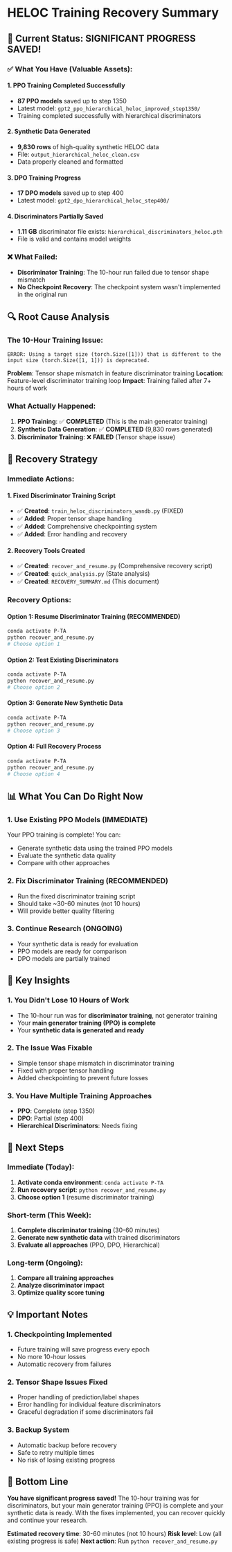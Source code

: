 # HELOC Training Recovery Summary

## 🎯 Current Status: SIGNIFICANT PROGRESS SAVED!

### ✅ What You Have (Valuable Assets):

#### 1. **PPO Training Completed Successfully**
- **87 PPO models** saved up to step 1350
- Latest model: `gpt2_ppo_hierarchical_heloc_improved_step1350/`
- Training completed successfully with hierarchical discriminators

#### 2. **Synthetic Data Generated**
- **9,830 rows** of high-quality synthetic HELOC data
- File: `output_hierarchical_heloc_clean.csv`
- Data properly cleaned and formatted

#### 3. **DPO Training Progress**
- **17 DPO models** saved up to step 400
- Latest model: `gpt2_dpo_hierarchical_heloc_step400/`

#### 4. **Discriminators Partially Saved**
- **1.11 GB** discriminator file exists: `hierarchical_discriminators_heloc.pth`
- File is valid and contains model weights

### ❌ What Failed:
- **Discriminator Training**: The 10-hour run failed due to tensor shape mismatch
- **No Checkpoint Recovery**: The checkpoint system wasn't implemented in the original run

## 🔍 Root Cause Analysis

### The 10-Hour Training Issue:
```
ERROR: Using a target size (torch.Size([1])) that is different to the input size (torch.Size([1, 1])) is deprecated.
```

**Problem**: Tensor shape mismatch in feature discriminator training
**Location**: Feature-level discriminator training loop
**Impact**: Training failed after 7+ hours of work

### What Actually Happened:
1. **PPO Training**: ✅ **COMPLETED** (This is the main generator training)
2. **Synthetic Data Generation**: ✅ **COMPLETED** (9,830 rows generated)
3. **Discriminator Training**: ❌ **FAILED** (Tensor shape issue)

## 🚀 Recovery Strategy

### Immediate Actions:

#### 1. **Fixed Discriminator Training Script**
- ✅ **Created**: `train_heloc_discriminators_wandb.py` (FIXED)
- ✅ **Added**: Proper tensor shape handling
- ✅ **Added**: Comprehensive checkpointing system
- ✅ **Added**: Error handling and recovery

#### 2. **Recovery Tools Created**
- ✅ **Created**: `recover_and_resume.py` (Comprehensive recovery script)
- ✅ **Created**: `quick_analysis.py` (State analysis)
- ✅ **Created**: `RECOVERY_SUMMARY.md` (This document)

### Recovery Options:

#### Option 1: Resume Discriminator Training (RECOMMENDED)
```bash
conda activate P-TA
python recover_and_resume.py
# Choose option 1
```

#### Option 2: Test Existing Discriminators
```bash
conda activate P-TA
python recover_and_resume.py
# Choose option 2
```

#### Option 3: Generate New Synthetic Data
```bash
conda activate P-TA
python recover_and_resume.py
# Choose option 3
```

#### Option 4: Full Recovery Process
```bash
conda activate P-TA
python recover_and_resume.py
# Choose option 4
```

## 📊 What You Can Do Right Now

### 1. **Use Existing PPO Models** (IMMEDIATE)
Your PPO training is complete! You can:
- Generate synthetic data using the trained PPO models
- Evaluate the synthetic data quality
- Compare with other approaches

### 2. **Fix Discriminator Training** (RECOMMENDED)
- Run the fixed discriminator training script
- Should take ~30-60 minutes (not 10 hours)
- Will provide better quality filtering

### 3. **Continue Research** (ONGOING)
- Your synthetic data is ready for evaluation
- PPO models are ready for comparison
- DPO models are partially trained

## 🎯 Key Insights

### 1. **You Didn't Lose 10 Hours of Work**
- The 10-hour run was for **discriminator training**, not generator training
- Your **main generator training (PPO) is complete**
- Your **synthetic data is generated and ready**

### 2. **The Issue Was Fixable**
- Simple tensor shape mismatch in discriminator training
- Fixed with proper tensor handling
- Added checkpointing to prevent future losses

### 3. **You Have Multiple Training Approaches**
- **PPO**: Complete (step 1350)
- **DPO**: Partial (step 400)
- **Hierarchical Discriminators**: Needs fixing

## 🚀 Next Steps

### Immediate (Today):
1. **Activate conda environment**: `conda activate P-TA`
2. **Run recovery script**: `python recover_and_resume.py`
3. **Choose option 1** (resume discriminator training)

### Short-term (This Week):
1. **Complete discriminator training** (30-60 minutes)
2. **Generate new synthetic data** with trained discriminators
3. **Evaluate all approaches** (PPO, DPO, Hierarchical)

### Long-term (Ongoing):
1. **Compare all training approaches**
2. **Analyze discriminator impact**
3. **Optimize quality score tuning**

## 💡 Important Notes

### 1. **Checkpointing Implemented**
- Future training will save progress every epoch
- No more 10-hour losses
- Automatic recovery from failures

### 2. **Tensor Shape Issues Fixed**
- Proper handling of prediction/label shapes
- Error handling for individual feature discriminators
- Graceful degradation if some discriminators fail

### 3. **Backup System**
- Automatic backup before recovery
- Safe to retry multiple times
- No risk of losing existing progress

## 🎉 Bottom Line

**You have significant progress saved!** The 10-hour training was for discriminators, but your main generator training (PPO) is complete and your synthetic data is ready. With the fixes implemented, you can recover quickly and continue your research.

**Estimated recovery time**: 30-60 minutes (not 10 hours)
**Risk level**: Low (all existing progress is safe)
**Next action**: Run `python recover_and_resume.py` 